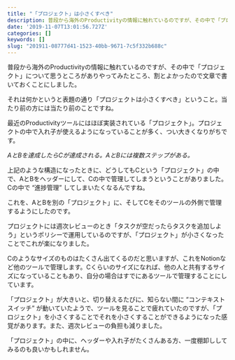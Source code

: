 ```yaml
---
title: "「プロジェクト」は小さくすべき"
description: 普段から海外のProductivityの情報に触れているのですが、その中で「プロジェクト」について思うところがありやってみたところ、割とよかったので文章で書いておくことにしました。
date: '2019-11-07T13:01:56.727Z'
categories: []
keywords: []
slug: "201911-08777d41-1523-40bb-9671-7c5f332b688c"
---
```

普段から海外のProductivityの情報に触れているのですが、その中で「プロジェクト」について思うところがありやってみたところ、割とよかったので文章で書いておくことにしました。

それは何かというと表題の通り「プロジェクトは小さくすべき」ということ。当たり前の方には当たり前のことですね。

最近のProductivityツールにはほぼ実装されている「プロジェクト」。プロジェクトの中で入れ子が使えるようになっていることが多く、つい大きくなりがちです。

_AとBを達成したらCが達成される。AとBには複数ステップがある。_

上記のような構造になったときに、どうしてもCという「プロジェクト」の中で、AとBをヘッダーにして、Cの中で管理してしまうということがありました。Cの中で “進捗管理” してしまいたくなるんですね。

これを、AとBを別の「プロジェクト」に、そしてCをそのツールの外側で管理するようにしたのです。

プロジェクトには週次レビューのとき「タスクが空だったらタスクを追加しよう」というポリシーで運用しているのですが、「プロジェクト」が小さくなったことでこれが楽になりました。

Cのようなサイズのものはたくさん出てくるのだと思いますが、これをNotionなど他のツールで管理します。Cくらいのサイズになれば、他の人と共有するサイズになっていることもあり、自分の場合はすでにあるツールで管理することにしています。

「プロジェクト」が大きいと、切り替えるたびに、知らない間に “コンテキストスイッチ” が動いていたようで、ツールを見ることで疲れていたのですが、「プロジェクト」を小さくすることでそれを小さくすることができるようになった感覚があります。また、週次レビューの負担も減りました。

「プロジェクト」の中に、ヘッダーや入れ子がたくさんある方、一度棚卸ししてみるのも良いかもしれません。